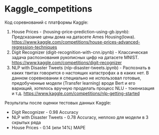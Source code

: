 # Kaggle_competitions
Код соревнований с платформы Kaggle:

1. House Prices - (housing-price-prediction-using-gb.ipynb): Предсказание цены дома на датасете Ames Housing(Iowa).
https://www.kaggle.com/competitions/house-prices-advanced-regression-techniques
2. Digit Recognizer (digit-recognition-with-cnn.ipynb) - Классическая задача распознования рукописных цифр на датасете MNIST.
https://www.kaggle.com/competitions/digit-recognizer
3. NLP with Disaster Tweets (nlp-disaster-tweets.ipynb) - Распознать в каких твитах говорится о настоящих катастрофах а в каких нет. В данном соревновании я специально не использовал готовые, предобученные модели (Transfer learning) вроде Bert и его вариаций, хотелось вручную проделать процесс NLU - токенизация и т.д.
https://www.kaggle.com/competitions/nlp-getting-started
 
Результаты после оценки тестовых данных Kaggle:
- Digit Recognizer - 0.98 Accuracy
- NLP with Disaster Tweets - 0.78 Accuracy, неплохо для модели в 3 скрытых ряда
- House Prices - 0.14 (или 14%) MAPE

